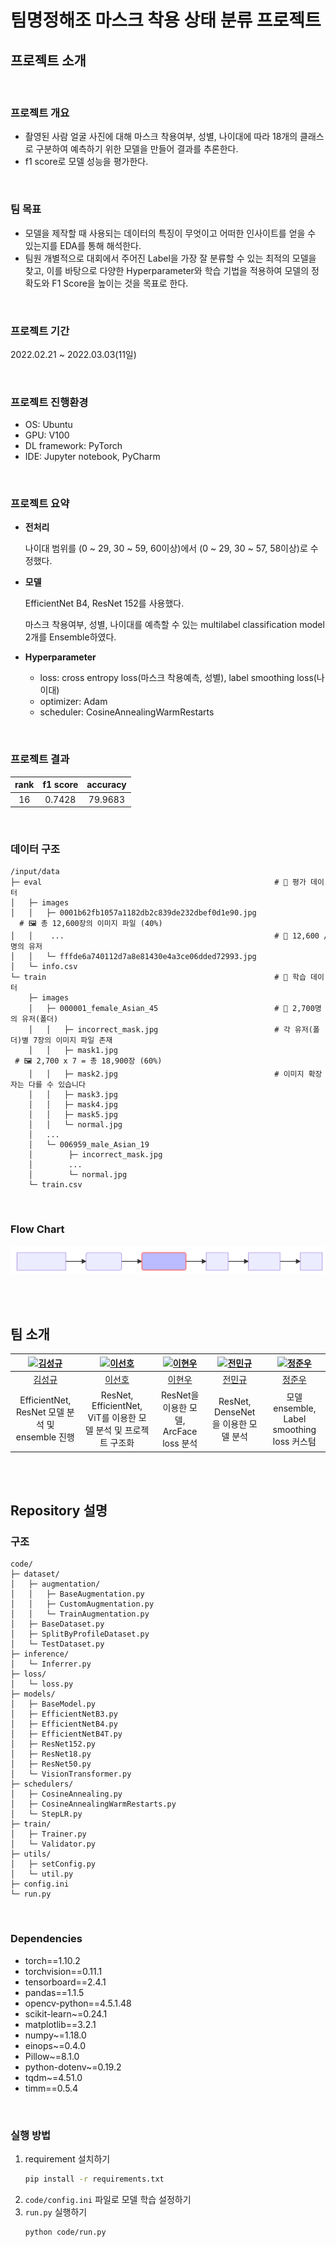 # **팀명정해조** 마스크 착용 상태 분류 프로젝트

## 프로젝트 소개

<br/>

### 프로젝트 개요
- 촬영된 사람 얼굴 사진에 대해 마스크 착용여부, 성별, 나이대에 따라 18개의 클래스로 구분하여 예측하기 위한 모델을 만들어 결과를 추론한다.
- f1 score로 모델 성능을 평가한다.

<br/>

### 팀 목표

- 모델을 제작할 때 사용되는 데이터의 특징이 무엇이고 어떠한 인사이트를 얻을 수 있는지를 EDA를 통해 해석한다. 
- 팀원 개별적으로 대회에서 주어진 Label을 가장 잘 분류할 수 있는 최적의 모델을 찾고, 이를 바탕으로 다양한 Hyperparameter와 학습 기법을 적용하여 모델의 정확도와 F1 Score을 높이는 것을 목표로 한다.


<br/>

### 프로젝트 기간

2022.02.21 ~ 2022.03.03(11일)

<br/>

### 프로젝트 진행환경

- OS: Ubuntu
- GPU: V100
- DL framework: PyTorch
- IDE: Jupyter notebook, PyCharm

<br/>

### 프로젝트 요약

- **전처리**

    나이대 범위를 (0 ~ 29, 30 ~ 59, 60이상)에서 (0 ~ 29, 30 ~ 57, 58이상)로 수정했다.
    
- **모델**

    EfficientNet B4, ResNet 152를 사용했다.

    마스크 착용여부, 성별, 나이대를 예측할 수 있는 multilabel classification model 2개를 Ensemble하였다.
    
- **Hyperparameter**
  
    - loss: cross entropy loss(마스크 착용예측, 성별), label smoothing loss(나이대)
    - optimizer: Adam
    - scheduler: CosineAnnealingWarmRestarts

<br/>

### 프로젝트 결과

| rank | f1 score | accuracy |
|:----:|:--------:|:--------:|
|  16  |  0.7428  |  79.9683 | 

<br/>

### 데이터 구조

```
/input/data
├─ eval                                                    # 📁 평가 데이터
│   ├─ images
│   │   ├─ 0001b62fb1057a1182db2c839de232dbef0d1e90.jpg    # 🖼️ 총 12,600장의 이미지 파일 (40%)
│   │    ...                                               # 👥 12,600 / 7 = 1,800명의 유저
│   │   └─ fffde6a740112d7a8e81430e4a3ce06dded72993.jpg
│   └─ info.csv
└─ train                                                   # 📁 학습 데이터
    ├─ images
    │   ├─ 000001_female_Asian_45                          # 👥 2,700명의 유저(폴더)
    │   │   ├─ incorrect_mask.jpg                          # 각 유저(폴더)별 7장의 이미지 파일 존재
    │   │   ├─ mask1.jpg                                   # 🖼️ 2,700 x 7 = 총 18,900장 (60%)
    │   │   ├─ mask2.jpg                                   # 이미지 확장자는 다를 수 있습니다
    │   │   ├─ mask3.jpg
    │   │   ├─ mask4.jpg
    │   │   ├─ mask5.jpg
    │   │   └─ normal.jpg
    │   ...
    │   └─ 006959_male_Asian_19
    │        ├─ incorrect_mask.jpg
    │        ...
    │        └─ normal.jpg
    └─ train.csv
```

<br/>

### Flow Chart

![mermaid-diagram-20220311110915](https://raw.githubusercontent.com/Glanceyes/Image-Repository/981bdf890ac12a92d87e15a8bed6a1d85419a9a0/2023/03/01/20230301_1677657319.svg)

<br/>

<br/>

## 팀 소개

| [ ![김성규](https://avatars.githubusercontent.com/u/69254522?v=4) ](https://github.com/hikible) | [ ![이선호](https://avatars.githubusercontent.com/u/65075134?v=4) ](https://github.com/Glanceyes) | [ ![이현우](https://avatars.githubusercontent.com/u/52898220?v=4) ](https://github.com/harrier999) | [ ![전민규](https://avatars.githubusercontent.com/u/85151359?v=4) ](https://github.com/alsrb0607) | [ ![정준우](https://avatars.githubusercontent.com/u/39089969?v=4) ](https://github.com/ler0n) |
|:-----------------------------------------------------------------------------------------------:|:-------------------------------------------------------------------------------------------------:|:--------------------------------------------------------------------------------------------------:|:-------------------------------------------------------------------------------------------------:|:---------------------------------------------------------------------------------------------:|
|                              [ 김성규 ](https://github.com/hikible)                             |                              [ 이선호 ](https://github.com/Glanceyes)                             |                              [ 이현우 ](https://github.com/harrier999)                             |                              [ 전민규 ](https://github.com/alsrb0607)                             |                              [ 정준우 ](https://github.com/ler0n)                             |
|                              EfficientNet, ResNet 모델 분석 및 ensemble 진행                             |                     ResNet, EfficientNet, ViT를 이용한 모델 분석 및 프로젝트 구조화                    |                               ResNet을 이용한 모델, ArcFace loss 분석                              |                                ResNet, DenseNet을 이용한 모델 분석                                |                    모델 ensemble, Label smoothing loss 커스텀                    |

<br/>

<br/>

## Repository 설명

### 구조
```
code/
├─ dataset/             
│   ├─ augmentation/
│   │   ├─ BaseAugmentation.py
│   │   ├─ CustomAugmentation.py
│   │   └─ TrainAugmentation.py
│   ├─ BaseDataset.py
│   ├─ SplitByProfileDataset.py
│   └─ TestDataset.py
├─ inference/        
│   └─ Inferrer.py
├─ loss/    
│   └─ loss.py
├─ models/    
│   ├─ BaseModel.py
│   ├─ EfficientNetB3.py
│   ├─ EfficientNetB4.py
│   ├─ EfficientNetB4T.py
│   ├─ ResNet152.py
│   ├─ ResNet18.py
│   ├─ ResNet50.py
│   └─ VisionTransformer.py
├─ schedulers/     
│   ├─ CosineAnnealing.py        
│   ├─ CosineAnnealingWarmRestarts.py        
│   └─ StepLR.py        
├─ train/    
│   ├─ Trainer.py  
│   └─ Validator.py   
├─ utils/   
│   ├─ setConfig.py  
│   └─ util.py   
├─ config.ini     
└─ run.py
```

<br/>

### Dependencies

- torch==1.10.2 
- torchvision==0.11.1 
- tensorboard==2.4.1 
- pandas==1.1.5 
- opencv-python==4.5.1.48 
- scikit-learn~=0.24.1 
- matplotlib==3.2.1 
- numpy~=1.18.0 
- einops~=0.4.0 
- Pillow~=8.1.0 
- python-dotenv~=0.19.2 
- tqdm~=4.51.0 
- timm==0.5.4 

<br/>

### 실행 방법

1. requirement 설치하기
    ```bash
    pip install -r requirements.txt
    ```
2. `code/config.ini` 파일로 모델 학습 설정하기
3. `run.py` 실행하기
    ```bash
    python code/run.py
    ```
